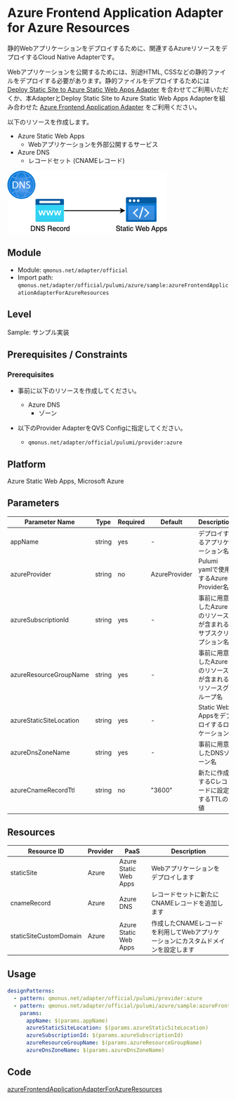 # Azure Frontend Application Adapter for Azure Resources

静的Webアプリケーションをデプロイするために、関連するAzureリソースをデプロイするCloud Native Adapterです。

Webアプリケーションを公開するためには、別途HTML, CSSなどの静的ファイルをデプロイする必要があります。静的ファイルをデプロイするためには [Deploy Static Site to Azure Static Web Apps Adapter](../cicd/deploy-staticSiteToAzureStaticWebApps.md) を合わせてご利用いただくか、本AdapterとDeploy Static Site to Azure Static Web Apps Adapterを組み合わせた [Azure Frontend Application Adapter](sample-azureFrontendApplicationAdapter.md) をご利用ください。

以下のリソースを作成します。

* Azure Static Web Apps
  * Webアプリケーションを外部公開するサービス
* Azure DNS
  * レコードセット (CNAMEレコード)

![Architecture](images/azureFrontendApplication.png)

## Module

* Module: `qmonus.net/adapter/official`
* Import path: `qmonus.net/adapter/official/pulumi/azure/sample:azureFrontendApplicationAdapterForAzureResources`

## Level

Sample: サンプル実装

## Prerequisites / Constraints

### Prerequisites
* 事前に以下のリソースを作成してください。
  * Azure DNS
    * ゾーン

* 以下のProvider AdapterをQVS Configに指定してください。
  * `qmonus.net/adapter/official/pulumi/provider:azure`

## Platform

Azure Static Web Apps, Microsoft Azure

## Parameters

| Parameter Name | Type | Required | Default | Description |
| --- | --- | --- | --- | --- |
| appName | string | yes | - | デプロイするアプリケーション名 |
| azureProvider | string | no | AzureProvider | Pulumi yamlで使用するAzure Provider名 |
| azureSubscriptionId | string | yes | - | 事前に用意したAzureのリソースが含まれるサブスクリプション名 |
| azureResourceGroupName | string | yes | - | 事前に用意したAzureのリソースが含まれるリソースグループ名 |
| azureStaticSiteLocation | string | yes | - | Static Web Appsをデプロイするロケーション |
| azureDnsZoneName | string | yes | - | 事前に用意したDNSゾーン名 |
| azureCnameRecordTtl | string | no | "3600" | 新たに作成するCレコードに設定するTTLの値 |

## Resources
| Resource ID | Provider | PaaS | Description |
| --- | --- | --- | --- |
| staticSite | Azure | Azure Static Web Apps | Webアプリケーションをデプロイします |
| cnameRecord | Azure | Azure DNS | レコードセットに新たにCNAMEレコードを追加します |
| staticSiteCustomDomain | Azure | Azure Static Web Apps | 作成したCNAMEレコードを利用してWebアプリケーションにカスタムドメインを設定します |

## Usage

```yaml
designPatterns:
  - pattern: qmonus.net/adapter/official/pulumi/provider:azure
  - pattern: qmonus.net/adapter/official/pulumi/azure/sample:azureFrontendApplicationAdapterForAzureResources
    params:
      appName: $(params.appName)
      azureStaticSiteLocation: $(params.azureStaticSiteLocation)
      azureSubscriptionId: $(params.azureSubscriptionId)
      azureResourceGroupName: $(params.azureResourceGroupName)
      azureDnsZoneName: $(params.azureDnsZoneName)
```

## Code

[azureFrontendApplicationAdapterForAzureResources](../../pulumi/azure/sample/azureFrontendApplicationAdapterForAzureResources.cue)
